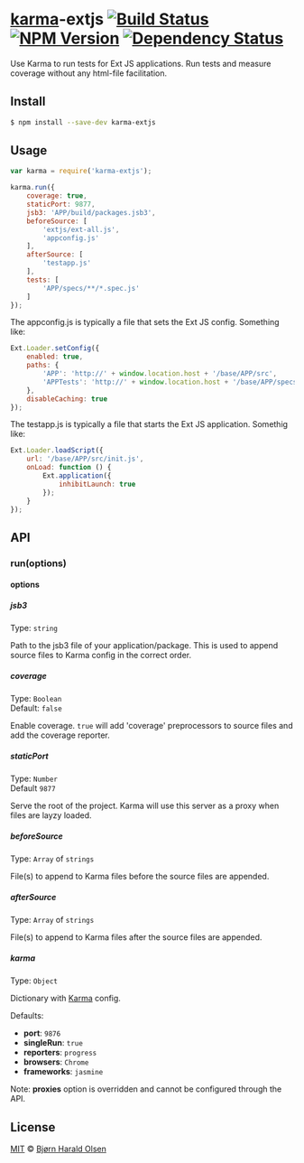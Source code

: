 # [karma](http://karma-runner.github.io/)-extjs [![Build Status](https://travis-ci.org/bjornhol/karma-extjs.svg?branch=master)](https://travis-ci.org/bjornhol/karma-extjs) [![NPM Version](http://img.shields.io/npm/v/karma-extjs.svg)](https://www.npmjs.org/package/karma-extjs) [![Dependency Status](https://david-dm.org/bjornhol/karma-extjs.svg)](https://david-dm.org/bjornhol/karma-extjs)

Use Karma to run tests for Ext JS applications. Run tests and measure coverage without any html-file facilitation.

## Install

```bash
$ npm install --save-dev karma-extjs
```


## Usage

```js
var karma = require('karma-extjs');

karma.run({
    coverage: true,
    staticPort: 9877,
    jsb3: 'APP/build/packages.jsb3',
    beforeSource: [
        'extjs/ext-all.js',         
        'appconfig.js'
    ],
    afterSource: [
        'testapp.js'
    ],
    tests: [
        'APP/specs/**/*.spec.js'
    ]        
});
```

The appconfig.js is typically a file that sets the Ext JS config. Something like:

```js
Ext.Loader.setConfig({
    enabled: true,    
    paths: {
        'APP': 'http://' + window.location.host + '/base/APP/src',
        'APPTests': 'http://' + window.location.host + '/base/APP/specs'
    },
    disableCaching: true
});
```

The testapp.js is typically a file that starts the Ext JS application. Somethig like:

```js
Ext.Loader.loadScript({
    url: '/base/APP/src/init.js',
    onLoad: function () {
        Ext.application({
            inhibitLaunch: true
        });
    }
});
```

## API

### run(options)

#### options

##### jsb3

Type: `string`

Path to the jsb3 file of your application/package. This is used to append source files to Karma config
in the correct order.

##### coverage

Type: `Boolean`  
Default: `false`

Enable coverage. `true` will add 'coverage' preprocessors to source files and add the coverage reporter.

##### staticPort

Type: `Number`  
Default `9877`

Serve the root of the project. Karma will use this server as a proxy when files are layzy loaded.

##### beforeSource

Type: `Array` of `strings`

File(s) to append to Karma files before the source files are appended.

##### afterSource

Type: `Array` of `strings`

File(s) to append to Karma files after the source files are appended.

##### karma

Type: `Object`

Dictionary with [Karma](http://karma-runner.github.io/) config.

Defaults:
- **port**: `9876`
- **singleRun**: `true`
- **reporters**: `progress`
- **browsers**: `Chrome`
- **frameworks**: `jasmine`

Note: **proxies** option is overridden and cannot be configured through the API.

## License

[MIT](http://opensource.org/licenses/MIT) © [Bjørn Harald Olsen](https://github.com/bjornhol)